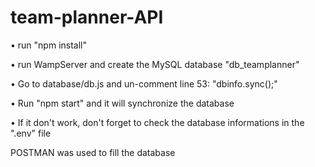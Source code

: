 # team-planner-API


• run "npm install"

• run WampServer and create the MySQL database "db_teamplanner"

• Go to database/db.js and un-comment line 53: "dbinfo.sync();"

• Run "npm start" and it will synchronize the database

• If it don't work, don't forget to check the database informations in the ".env" file



POSTMAN was used to fill the database
